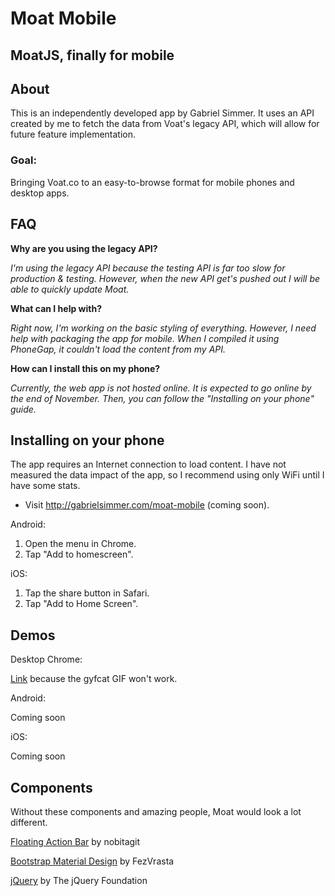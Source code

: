 # Moat Mobile

## MoatJS, finally for mobile

## About

This is an independently developed app by Gabriel Simmer. It uses an API created
by me to fetch the data from Voat's legacy API, which will allow for future
feature implementation.

### Goal:

Bringing Voat.co to an easy-to-browse format for mobile phones and desktop apps.

## FAQ

**Why are you using the legacy API?**

*I'm using the legacy API because the testing API is far too slow for production &
testing. However, when the new API get's pushed out I will be able to quickly
update Moat.*

**What can I help with?**

*Right now, I'm working on the basic styling of everything. However, I need help with
packaging the app for mobile. When I compiled it using PhoneGap, it couldn't load the
content from my API.*

**How can I install this on my phone?**

*Currently, the web app is not hosted online. It is expected to go online by the
end of November. Then, you can follow the "Installing on your phone" guide.*

## Installing on your phone

The app requires an Internet connection to load content. I have not measured the
data impact of the app, so I recommend using only WiFi until I have some stats.

- Visit http://gabrielsimmer.com/moat-mobile (coming soon).

Android:

1. Open the menu in Chrome.
2. Tap "Add to homescreen".

iOS:

1. Tap the share button in Safari.
2. Tap "Add to Home Screen".

## Demos

Desktop Chrome:

[Link](http://gfycat.com/ClearCloudyBluetickcoonhound) because the gyfcat GIF won't work.

Android:

Coming soon

iOS:

Coming soon

## Components

Without these components and amazing people, Moat would look a lot different.

[Floating Action Bar](https://github.com/nobitagit/material-floating-button) by nobitagit

[Bootstrap Material Design](https://github.com/FezVrasta/bootstrap-material-design) by FezVrasta

[jQuery](https://jquery.com) by The jQuery Foundation
